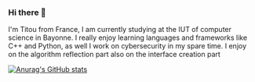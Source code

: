 ### Hi there 👋
I'm Titou from France, I am currently studying at the IUT of computer science in Bayonne. I really enjoy learning languages and frameworks like C++ and Python, as well I work on cybersecurity in my spare time. I enjoy on the algorithm reflection part also on the interface creation part

[![Anurag's GitHub stats](https://github-readme-stats.vercel.app/api?username=TitouCoch)](https://github.com/anuraghazra/github-readme-stats)
